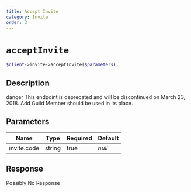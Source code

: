 ```yaml
---
title: Accept Invite
category: Invite
order: 3
---
```


# `acceptInvite`

```php
$client->invite->acceptInvite($parameters);
```

## Description

danger
This endpoint is deprecated and will be discontinued on March 23, 2018. Add Guild Member should be used in its place.

## Parameters


Name | Type | Required | Default
--- | --- | --- | ---
invite.code | string | true | *null*

## Response

Possibly No Response

